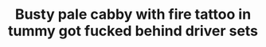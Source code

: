 ---
layout: post
title: Busty pale cabby with fire tattoo in tummy got fucked behind driver sets
duration: '13:27'
view: 672
rate: 2
video: 'https://flashservice.xvideos.com/embedframe/26311915'
category:
 - blonde
 - blowjob
 - busty
 - cab
 - curvy
 - gorgeous
 - outdoor
 - rough
 - skinny
tags: 
 - sucked
 - fucked
priority: 0.9
changefreq: daily
---